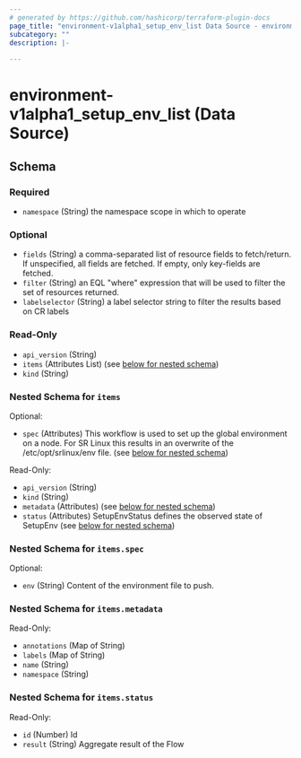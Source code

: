 ```yaml
---
# generated by https://github.com/hashicorp/terraform-plugin-docs
page_title: "environment-v1alpha1_setup_env_list Data Source - environment-v1alpha1"
subcategory: ""
description: |-
  
---
```


# environment-v1alpha1_setup_env_list (Data Source)





<!-- schema generated by tfplugindocs -->
## Schema

### Required

- `namespace` (String) the namespace scope in which to operate

### Optional

- `fields` (String) a comma-separated list of resource fields to fetch/return.  If unspecified, all fields are fetched.  If empty, only key-fields are fetched.
- `filter` (String) an EQL "where" expression that will be used to filter the set of resources returned.
- `labelselector` (String) a label selector string to filter the results based on CR labels

### Read-Only

- `api_version` (String)
- `items` (Attributes List) (see [below for nested schema](#nestedatt--items))
- `kind` (String)

<a id="nestedatt--items"></a>
### Nested Schema for `items`

Optional:

- `spec` (Attributes) This workflow is used to set up the global environment on a node.
For SR Linux this results in an overwrite of the /etc/opt/srlinux/env file. (see [below for nested schema](#nestedatt--items--spec))

Read-Only:

- `api_version` (String)
- `kind` (String)
- `metadata` (Attributes) (see [below for nested schema](#nestedatt--items--metadata))
- `status` (Attributes) SetupEnvStatus defines the observed state of SetupEnv (see [below for nested schema](#nestedatt--items--status))

<a id="nestedatt--items--spec"></a>
### Nested Schema for `items.spec`

Optional:

- `env` (String) Content of the environment file to push.


<a id="nestedatt--items--metadata"></a>
### Nested Schema for `items.metadata`

Read-Only:

- `annotations` (Map of String)
- `labels` (Map of String)
- `name` (String)
- `namespace` (String)


<a id="nestedatt--items--status"></a>
### Nested Schema for `items.status`

Read-Only:

- `id` (Number) Id
- `result` (String) Aggregate result of the Flow
